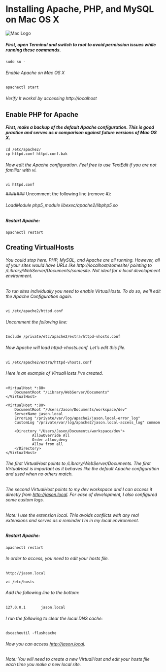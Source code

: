 # Installing Apache, PHP, and MySQL on Mac OS X

![Mac Logo](https://upload.wikimedia.org/wikipedia/commons/thumb/f/fa/Apple_logo_black.svg/170px-Apple_logo_black.svg.png)

##### First, open Terminal and switch to root to avoid permission issues while running these commands.


	sudo su -
  
###### Enable Apache on Mac OS X

	apachectl start

###### Verify It works! by accessing http://localhost

## Enable PHP for Apache

##### First, make a backup of the default Apache configuration. This is good practice and serves as a comparison against future versions of Mac OS X.

	cd /etc/apache2/
	cp httpd.conf httpd.conf.bak

###### Now edit the Apache configuration. Feel free to use TextEdit if you are not familiar with vi.

	vi httpd.conf

####### Uncomment the following line (remove #):

###### LoadModule php5_module libexec/apache2/libphp5.so
##### Restart Apache:

	apachectl restart
	
## Creating VirtualHosts

###### You could stop here. PHP, MySQL, and Apache are all running. However, all of your sites would have URLs like http://localhost/somesite/ pointing to /Library/WebServer/Documents/somesite. Not ideal for a local development environment.

###### To run sites individually you need to enable VirtualHosts. To do so, we’ll edit the Apache Configuration again.

	vi /etc/apache2/httpd.conf

###### Uncomment the following line:

	Include /private/etc/apache2/extra/httpd-vhosts.conf

###### Now Apache will load httpd-vhosts.conf. Let’s edit this file.

	vi /etc/apache2/extra/httpd-vhosts.conf

###### Here is an example of VirtualHosts I’ve created.

	<VirtualHost *:80>
   		DocumentRoot "/Library/WebServer/Documents"
	</VirtualHost>

	<VirtualHost *:80>
        DocumentRoot "/Users/Jason/Documents/workspace/dev"
        ServerName jason.local
        ErrorLog "/private/var/log/apache2/jason.local-error_log"
        CustomLog "/private/var/log/apache2/jason.local-access_log" common

        <Directory "/Users/Jason/Documents/workspace/dev">
                AllowOverride All
                Order allow,deny
                Allow from all
        </Directory>
	</VirtualHost>
	
###### The first VirtualHost points to /Library/WebServer/Documents. The first VirtualHost is important as it behaves like the default Apache configuration and used when no others match.

###### The second VirtualHost points to my dev workspace and I can access it directly from http://jason.local. For ease of development, I also configured some custom logs.

###### Note: I use the extension local. This avoids conflicts with any real extensions and serves as a reminder I’m in my local environment.

##### Restart Apache:

	apachectl restart
	
###### In order to access, you need to edit your hosts file.
	http://jason.local

	vi /etc/hosts

###### Add the following line to the bottom:

	127.0.0.1       jason.local

###### I run the following to clear the local DNS cache:

	dscacheutil -flushcache

###### Now you can access http://jason.local.

###### Note: You will need to create a new VirtualHost and edit your hosts file each time you make a new local site.